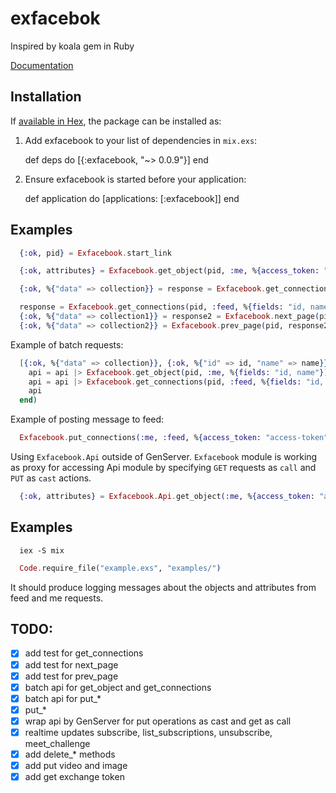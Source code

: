 # exfacebok

Inspired by koala gem in Ruby

[Documentation](https://hexdocs.pm/exfacebook/Exfacebook.html)

## Installation

If [available in Hex](https://hex.pm/docs/publish), the package can be installed as:

  1. Add exfacebook to your list of dependencies in `mix.exs`:

        def deps do
          [{:exfacebook, "~> 0.0.9"}]
        end

  2. Ensure exfacebook is started before your application:

        def application do
          [applications: [:exfacebook]]
        end


## Examples


```elixir
  {:ok, pid} = Exfacebook.start_link

  {:ok, attributes} = Exfacebook.get_object(pid, :me, %{access_token: "access-token"})
```

```elixir
  {:ok, %{"data" => collection}} = response = Exfacebook.get_connections(pid, :feed, %{fields: "id, name", access_token: "access-token"})
```

```elixir
  response = Exfacebook.get_connections(pid, :feed, %{fields: "id, name", access_token: "access-token"})
  {:ok, %{"data" => collection1}} = response2 = Exfacebook.next_page(pid, response)
  {:ok, %{"data" => collection2}} = Exfacebook.prev_page(pid, response2)
```

Example of batch requests:

```elixir
  [{:ok, %{"data" => collection}}, {:ok, %{"id" => id, "name" => name}}] = Exfacebook.batch(%{access_token: "access-token"}, fn(api) ->
    api = api |> Exfacebook.get_object(pid, :me, %{fields: "id, name"})
    api = api |> Exfacebook.get_connections(pid, :feed, %{fields: "id, name"})
    api
  end)
```

Example of posting message to feed:

```elixir
  Exfacebook.put_connections(:me, :feed, %{access_token: "access-token"}, %{message: "hello"})
```

Using `Exfacebook.Api` outside of GenServer. `Exfacebook` module is working as
proxy for accessing Api module by specifying `GET` requests as `call` and `PUT`
as `cast` actions.

```elixir
  {:ok, attributes} = Exfacebook.Api.get_object(:me, %{access_token: "access-token"})
```

## Examples

```
  iex -S mix
```

```elixir
  Code.require_file("example.exs", "examples/")
```

It should produce logging messages about the objects and attributes from feed and me requests.

## TODO:

- [x] add test for get_connections
- [x] add test for next_page
- [x] add test for prev_page
- [x] batch api for get_object and get_connections
- [x] batch api for put_*
- [x] put_*
- [x] wrap api by GenServer for put operations as cast and get as call
- [x] realtime updates subscribe, list_subscriptions, unsubscribe, meet_challenge
- [x] add delete_* methods
- [x] add put video and image
- [x] add get exchange token
